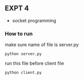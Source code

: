 ## EXPT 4

- socket programming 


### How to run

make sure name of file is server.py

`python server.py`

run this file before client file  

`python client.py`